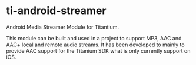 # ti-android-streamer
Android Media Streamer Module for Titantium. 

This module can be built and used in a project to support MP3, AAC and AAC+ local and remote audio streams. It has been developed to mainly to provide AAC support for the Titanium SDK what is only currently support on iOS.
